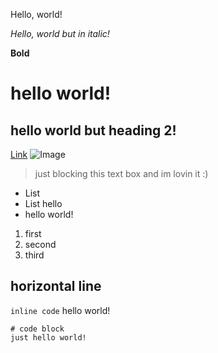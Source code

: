 
Hello, world!

*Hello, world but in italic!*

**Bold**

# hello world!
## hello world but heading 2!

[Link](https://google.com)
![Image](http://a.com)

> just blocking this text box
> and im lovin it :)


* List
* List hello
* hello world!

1. first
2. second
3. third

horizontal line
---

`inline code` hello world!

``` 
# code block
just hello world!

```
